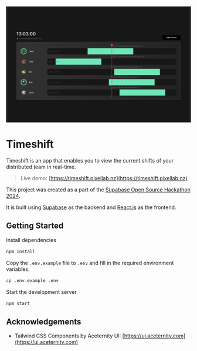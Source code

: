 ![Screenshot](/.github/screenshot.png?raw=true)

# Timeshift

Timeshift is an app that enables you to view the current shifts of your distributed team in real-time.

> Live demo: [https://timeshift.pixellab.nz](https://timeshift.pixellab.nz)

This project was created as a part of the [Supabase Open Source Hackathon 2024](https://supabase.com/blog/supabase-oss-hackathon).

It is built using [Supabase](https://supabase.io) as the backend and [React.js](https://reactjs.org) as the frontend.

## Getting Started

Install dependencies

```bash
npm install
```

Copy the `.env.example` file to `.env` and fill in the required environment variables.

```bash
cp .env.example .env
```

Start the development server

```bash
npm start
```

## Acknowledgements

- Tailwind CSS Components by Aceternity UI: [https://ui.aceternity.com](https://ui.aceternity.com)
